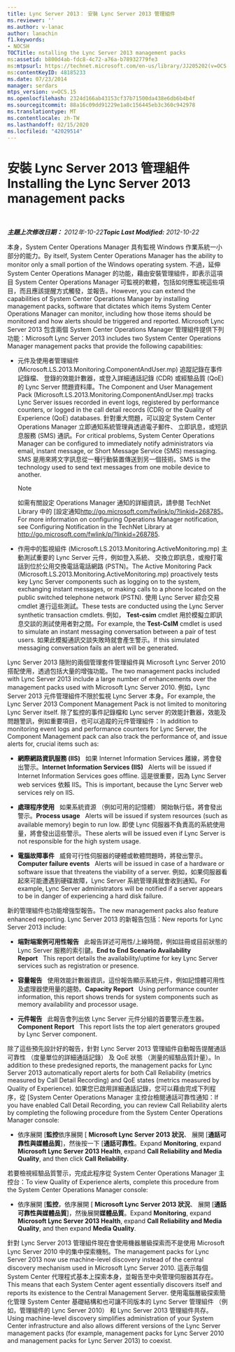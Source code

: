 ```yaml
---
title: Lync Server 2013： 安裝 Lync Server 2013 管理組件
ms.reviewer: ''
ms.author: v-lanac
author: lanachin
f1.keywords:
- NOCSH
TOCTitle: nstalling the Lync Server 2013 management packs
ms:assetid: b800d4ab-fdc8-4c72-a76a-b78932779fe3
ms:mtpsurl: https://technet.microsoft.com/en-us/library/JJ205202(v=OCS.15)
ms:contentKeyID: 48185233
ms.date: 07/23/2014
manager: serdars
mtps_version: v=OCS.15
ms.openlocfilehash: 2324d166ab43153cf37b71500da438e6db6b4b4f
ms.sourcegitcommit: 88a16c09dd91229e1a8c156445eb3c360c942978
ms.translationtype: MT
ms.contentlocale: zh-TW
ms.lasthandoff: 02/15/2020
ms.locfileid: "42029514"
---
```

<div data-xmlns="http://www.w3.org/1999/xhtml">

<div class="topic" data-xmlns="http://www.w3.org/1999/xhtml" data-msxsl="urn:schemas-microsoft-com:xslt" data-cs="http://msdn.microsoft.com/">

<div data-asp="http://msdn2.microsoft.com/asp">

# <a name="installing-the-lync-server-2013-management-packs"></a><span data-ttu-id="10336-102">安裝 Lync Server 2013 管理組件</span><span class="sxs-lookup"><span data-stu-id="10336-102">Installing the Lync Server 2013 management packs</span></span>

</div>

<div id="mainSection">

<div id="mainBody">

<span> </span>

<span data-ttu-id="10336-103">_**主題上次修改日期：** 2012年-10-22_</span><span class="sxs-lookup"><span data-stu-id="10336-103">_**Topic Last Modified:** 2012-10-22_</span></span>

<span data-ttu-id="10336-104">本身，System Center Operations Manager 具有監視 Windows 作業系統一小部分的能力。</span><span class="sxs-lookup"><span data-stu-id="10336-104">By itself, System Center Operations Manager has the ability to monitor only a small portion of the Windows operating system.</span></span> <span data-ttu-id="10336-105">不過，延伸 System Center Operations Manager 的功能，藉由安裝管理組件，即表示這項目 System Center Operations Manager 可監視的軟體，包括如何應監視這些項目，而且應該提醒方式觸發，並報告。</span><span class="sxs-lookup"><span data-stu-id="10336-105">However, you can extend the capabilities of System Center Operations Manager by installing management packs, software that dictates which items System Center Operations Manager can monitor, including how those items should be monitored and how alerts should be triggered and reported.</span></span> <span data-ttu-id="10336-106">Microsoft Lync Server 2013 包含兩個 System Center Operations Manager 管理組件提供下列功能：</span><span class="sxs-lookup"><span data-stu-id="10336-106">Microsoft Lync Server 2013 includes two System Center Operations Manager management packs that provide the following capabilities:</span></span>

  - <span data-ttu-id="10336-107">元件及使用者管理組件 (Microsoft.LS.2013.Monitoring.ComponentAndUser.mp) 追蹤記錄在事件記錄檔、 登錄的效能計數器，或登入詳細通話記錄 (CDR) 或經驗品質 (QoE) 的 Lync Server 問題資料庫。</span><span class="sxs-lookup"><span data-stu-id="10336-107">The Component and User Management Pack (Microsoft.LS.2013.Monitoring.ComponentAndUser.mp) tracks Lync Server issues recorded in event logs, registered by performance counters, or logged in the call detail records (CDR) or the Quality of Experience (QoE) databases.</span></span> <span data-ttu-id="10336-108">針對重大問題，可以設定 System Center Operations Manager 立即通知系統管理員透過電子郵件、 立即訊息，或短訊息服務 (SMS) 通訊。</span><span class="sxs-lookup"><span data-stu-id="10336-108">For critical problems, System Center Operations Manager can be configured to immediately notify administrators via email, instant message, or Short Message Service (SMS) messaging.</span></span> <span data-ttu-id="10336-109">SMS 是用來將文字訊息從一種行動裝置傳送到另一個技術。</span><span class="sxs-lookup"><span data-stu-id="10336-109">SMS is the technology used to send text messages from one mobile device to another.</span></span>
    
    <div>
    

    > [!NOTE]  
    > <span data-ttu-id="10336-110">如需有關設定 Operations Manager 通知的詳細資訊，請參閱 TechNet Library 中的 [設定通知<A class=uri href="http://go.microsoft.com/fwlink/p/?linkid=268785">http://go.microsoft.com/fwlink/p/?linkid=268785</A>。</span><span class="sxs-lookup"><span data-stu-id="10336-110">For more information on configuring Operations Manager notification, see Configuring Notification in the TechNet Library at <A class=uri href="http://go.microsoft.com/fwlink/p/?linkid=268785">http://go.microsoft.com/fwlink/p/?linkid=268785</A>.</span></span>

    
    </div>

  - <span data-ttu-id="10336-111">作用中的監視組件 (Microsoft.LS.2013.Monitoring.ActiveMonitoring.mp) 主動測試重要的 Lync Server 元件，例如登入系統、 交換立即訊息，或撥打電話到位於公用交換電話電話網路 (PSTN)。</span><span class="sxs-lookup"><span data-stu-id="10336-111">The Active Monitoring Pack (Microsoft.LS.2013.Monitoring.ActiveMonitoring.mp) proactively tests key Lync Server components such as logging on to the system, exchanging instant messages, or making calls to a phone located on the public switched telephone network (PSTN).</span></span> <span data-ttu-id="10336-112">使用 Lync Server 綜合交易 cmdlet 進行這些測試。</span><span class="sxs-lookup"><span data-stu-id="10336-112">These tests are conducted using the Lync Server synthetic transaction cmdlets.</span></span> <span data-ttu-id="10336-113">例如， **Test-csim** cmdlet 用於模擬立即訊息交談的測試使用者對之間。</span><span class="sxs-lookup"><span data-stu-id="10336-113">For example, the **Test-CsIM** cmdlet is used to simulate an instant messaging conversation between a pair of test users.</span></span> <span data-ttu-id="10336-114">如果此模擬通訊交談失敗時就會產生警示。</span><span class="sxs-lookup"><span data-stu-id="10336-114">If this simulated messaging conversation fails an alert will be generated.</span></span>

<span data-ttu-id="10336-115">Lync Server 2013 隨附的兩個管理套件管理組件與 Microsoft Lync Server 2010 搭配使用，透過包括大量的增強功能。</span><span class="sxs-lookup"><span data-stu-id="10336-115">The two management packs included with Lync Server 2013 include a large number of enhancements over the management packs used with Microsoft Lync Server 2010.</span></span> <span data-ttu-id="10336-116">例如，Lync Server 2013 元件管理組件不限於監視 Lync Server 本身。</span><span class="sxs-lookup"><span data-stu-id="10336-116">For example, the Lync Server 2013 Component Management Pack is not limited to monitoring Lync Server itself.</span></span> <span data-ttu-id="10336-117">除了監控的事件記錄檔和 Lync server 的效能計數器，效能及問題警訊，例如重要項目，也可以追蹤的元件管理組件：</span><span class="sxs-lookup"><span data-stu-id="10336-117">In addition to monitoring event logs and performance counters for Lync Server, the Component Management pack can also track the performance of, and issue alerts for, crucial items such as:</span></span>

  - <span data-ttu-id="10336-118">**網際網路資訊服務 (IIS)**   如果 Internet Information Services 離線，將會發出警示。</span><span class="sxs-lookup"><span data-stu-id="10336-118">**Internet Information Services (IIS)**   Alerts will be issued if Internet Information Services goes offline.</span></span> <span data-ttu-id="10336-119">這是很重要，因為 Lync Server web services 依賴 IIS。</span><span class="sxs-lookup"><span data-stu-id="10336-119">This is important, because the Lync Server web services rely on IIS.</span></span>

  - <span data-ttu-id="10336-120">**處理程序使用**   如果系統資源 （例如可用的記憶體） 開始執行低，將會發出警示。</span><span class="sxs-lookup"><span data-stu-id="10336-120">**Process usage**   Alerts will be issued if system resources (such as available memory) begin to run low.</span></span> <span data-ttu-id="10336-121">即使 Lync 伺服器不負責高的系統使用量，將會發出這些警示。</span><span class="sxs-lookup"><span data-stu-id="10336-121">These alerts will be issued even if Lync Server is not responsible for the high system usage.</span></span>

  - <span data-ttu-id="10336-122">**電腦故障事件**   威脅可行性伺服器的硬體或軟體問題時，將發出警示。</span><span class="sxs-lookup"><span data-stu-id="10336-122">**Computer failure events**   Alerts will be issued in case of a hardware or software issue that threatens the viability of a server.</span></span> <span data-ttu-id="10336-123">例如，如果伺服器看起來可能遭遇到硬碟故障，Lync Server 系統管理員就會收到通知。</span><span class="sxs-lookup"><span data-stu-id="10336-123">For example, Lync Server administrators will be notified if a server appears to be in danger of experiencing a hard disk failure.</span></span>

<span data-ttu-id="10336-124">新的管理組件也功能增強型報告。</span><span class="sxs-lookup"><span data-stu-id="10336-124">The new management packs also feature enhanced reporting.</span></span> <span data-ttu-id="10336-125">Lync Server 2013 的新報告包括：</span><span class="sxs-lookup"><span data-stu-id="10336-125">New reports for Lync Server 2013 include:</span></span>

  - <span data-ttu-id="10336-126">**端對端案例可用性報告**   此報告詳述可用性/上線時間，例如註冊或目前狀態的 Lync Server 服務的索引鍵。</span><span class="sxs-lookup"><span data-stu-id="10336-126">**End to End Scenario Availability Report**   This report details the availability/uptime for key Lync Server services such as registration or presence.</span></span>

  - <span data-ttu-id="10336-127">**容量報告**   使用效能計數器資訊，這份報告顯示系統元件，例如記憶體可用性及處理器使用量的趨勢。</span><span class="sxs-lookup"><span data-stu-id="10336-127">**Capacity Report**   Using performance counter information, this report shows trends for system components such as memory availability and processor usage.</span></span>

  - <span data-ttu-id="10336-128">**元件報告**   此報告會列出依 Lync Server 元件分組的首要警示產生器。</span><span class="sxs-lookup"><span data-stu-id="10336-128">**Component Report**   This report lists the top alert generators grouped by Lync Server component.</span></span>

<span data-ttu-id="10336-129">除了這些預先設計好的報告，針對 Lync Server 2013 管理組件自動報告提醒通話可靠性 （度量單位的詳細通話記錄） 及 QoE 狀態 （測量的經驗品質計量）。</span><span class="sxs-lookup"><span data-stu-id="10336-129">In addition to these predesigned reports, the management packs for Lync Server 2013 automatically report alerts for both Call Reliability (metrics measured by Call Detail Recording) and QoE states (metrics measured by Quality of Experience).</span></span> <span data-ttu-id="10336-130">如果您已啟用詳細通話記錄，您可以藉由完成下列程序，從 [System Center Operations Manager 主控台檢閱通話可靠性通知：</span><span class="sxs-lookup"><span data-stu-id="10336-130">If you have enabled Call Detail Recording, you can review Call Reliability alerts by completing the following procedure from the System Center Operations Manager console:</span></span>

  - <span data-ttu-id="10336-131">依序展開 [**監控**依序展開 [ **Microsoft Lync Server 2013 狀況**、 展開 [**通話可靠性與媒體品質**]，然後按一下 [**通話可靠性**。</span><span class="sxs-lookup"><span data-stu-id="10336-131">Expand **Monitoring**, expand **Microsoft Lync Server 2013 Health**, expand **Call Reliability and Media Quality**, and then click **Call Reliability**.</span></span>

<span data-ttu-id="10336-132">若要檢視經驗品質警示，完成此程序從 System Center Operations Manager 主控台：</span><span class="sxs-lookup"><span data-stu-id="10336-132">To view Quality of Experience alerts, complete this procedure from the System Center Operations Manager console:</span></span>

  - <span data-ttu-id="10336-133">依序展開 [**監控**，依序展開 [ **Microsoft Lync Server 2013 狀況**、 展開 [**通話可靠性與媒體品質**]，然後展開**媒體品質**。</span><span class="sxs-lookup"><span data-stu-id="10336-133">Expand **Monitoring**, expand **Microsoft Lync Server 2013 Health**, expand **Call Reliability and Media Quality**, and then expand **Media Quality**.</span></span>

<span data-ttu-id="10336-134">針對 Lync Server 2013 管理組件現在會使用機器層級探索而不是使用 Microsoft Lync Server 2010 中的集中探索機制。</span><span class="sxs-lookup"><span data-stu-id="10336-134">The management packs for Lync Server 2013 now use machine-level discovery instead of the central discovery mechanism used in Microsoft Lync Server 2010.</span></span> <span data-ttu-id="10336-135">這表示每個 System Center 代理程式基本上探索本身，並報告至中央管理伺服器其存在。</span><span class="sxs-lookup"><span data-stu-id="10336-135">This means that each System Center agent essentially discovers itself and reports its existence to the Central Management Server.</span></span> <span data-ttu-id="10336-136">使用電腦層級探索簡化管理 System Center 基礎結構和也可讓不同版本的 Lync Server 管理組件 （例如，管理組件的 Lync Server 2010） 和 Lync Server 2013 管理組件共存。</span><span class="sxs-lookup"><span data-stu-id="10336-136">Using machine-level discovery simplifies administration of your System Center infrastructure and also allows different versions of the Lync Server management packs (for example, management packs for Lync Server 2010 and management packs for Lync Server 2013) to coexist.</span></span>

</div>

<span> </span>

</div>

</div>

</div>

